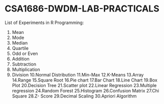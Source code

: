 # CSA1686-DWDM-LAB-PRACTICALS
List of Experiments in R Programming:
1. Mean
2. Mode
3. Median
4. Quartile
5. Odd or Even
6. Addition
7. Subtraction
8. Multiplication
9. Division
10.Normal Distribution
11.Min-Max
12.K-Means
13.Array
14.Range
15.Square Root
16.Pie chart
17.Bar Chart
18.Line Chart
19.Box Plot
20.Decision Tree
21.Scatter plot
22.Linear Regression
23.Multiple regression
24.Random Forest
25.Histogram
26.Confusion Matrix
27.Chi Square
28.Z- Score
29.Decimal Scaling
30.Apriori Algorithm
